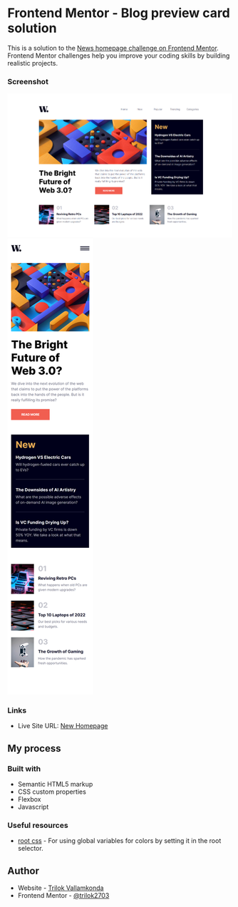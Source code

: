# Frontend Mentor - Blog preview card solution

This is a solution to the [News homepage challenge on Frontend Mentor](https://www.frontendmentor.io/challenges/news-homepage-H6SWTa1MFl). Frontend Mentor challenges help you improve your coding skills by building realistic projects. 

### Screenshot

![desktop](./assets/screenshots/news-homepage-desktop.png)
![mobile](./assets/screenshots/news-homepage-mobile.png)

### Links

- Live Site URL: [New Homepage](https://trilok2703.github.io/news-homepage/)

## My process

### Built with

- Semantic HTML5 markup
- CSS custom properties
- Flexbox
- Javascript

### Useful resources

- [root css](https://developer.mozilla.org/en-US/docs/Web/CSS/:root) - For using global variables for colors by setting it in the root selector.

## Author

- Website - [Trilok Vallamkonda](https://github.com/trilok2703/)
- Frontend Mentor - [@trilok2703](https://www.frontendmentor.io/profile/trilok2703)
